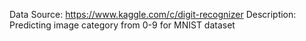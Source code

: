 Data Source: 
https://www.kaggle.com/c/digit-recognizer
Description:
Predicting image category from 0-9 for MNIST dataset
